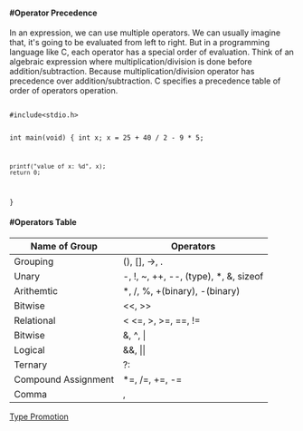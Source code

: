 <h4>#Operator Precedence</h4>
<p>In an expression, we can use multiple operators. We can usually imagine that, it's going to be evaluated from left to right. But in a programming language like C, each operator has a special order of evaluation. Think of an algebraic expression where multiplication/division is done before addition/subtraction. Because multiplication/division operator has precedence over addition/subtraction. C specifies a precedence table of order of operators operation.</p>

<code>
#include&lt;stdio.h&gt;

int main(void) {
	int x;
	x = 25 + 40 / 2 - 9 * 5; 
	
	printf("value of x: %d", x);
	return 0;
}
</code>

<h4>#Operators Table</h4>
<div class="table-responsive">          
  <table class="table">
    <thead>
      <tr>
        <th>Name of Group</th>
        <th>Operators<Left-to-right></th>
      </tr>
    </thead>
    <tbody>
      <tr>
        <td>Grouping</td>
        <td>(), [], ->, .</td>
      </tr>
	  <tr>
        <td>Unary</td>
        <td>-, !, ~, ++, --, (type), *, &, sizeof</td>
      </tr>
	  <tr>
        <td>Arithemtic</td>
        <td>*, /, %, +(binary), -(binary)</td>
      </tr>
	  <tr>
        <td>Bitwise</td>
        <td><<, >></td>
      </tr>
	  <tr>
        <td>Relational</td>
        <td>< <=, >, >=, ==, !=</td>
      </tr>
	  <tr>
        <td>Bitwise</td>
        <td>&, ^, |</td>
      </tr>
	  <tr>
        <td>Logical</td>
        <td>&&, ||</td>
      </tr>
	  <tr>
        <td>Ternary</td>
        <td>?:</td>
      </tr>
	  <tr>
        <td>Compound Assignment</td>
        <td>*=, /=, +=, -=</td>
      </tr>
	  <tr>
        <td>Comma</td>
        <td>,</td>
      </tr>
    </tbody>
  </table>
</div>

</hr></hr>

<a href="#" class="post pull-right btn btn-sm btn-info" id="type_promotion">Type Promotion <span class="glyphicon glyphicon-forward"></span></a><br><br><br><br><br>